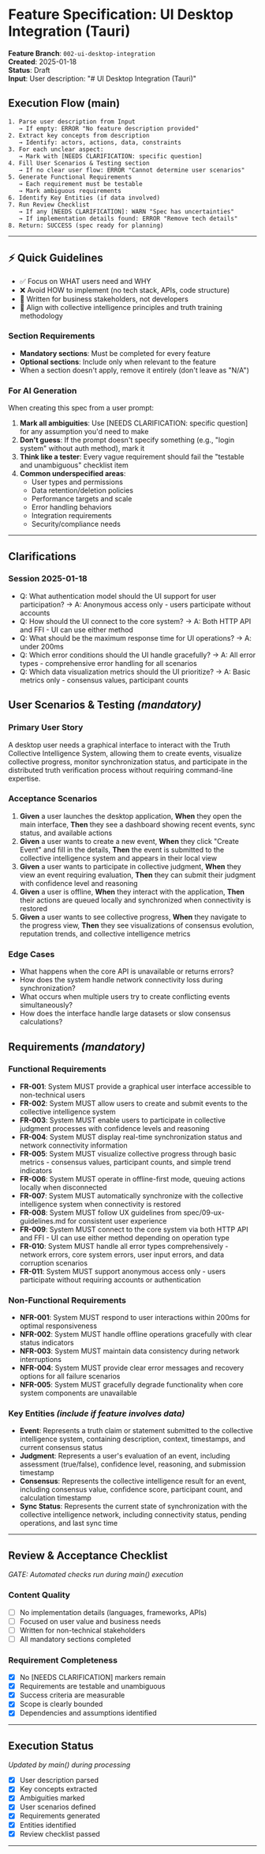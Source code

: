 # Feature Specification: UI Desktop Integration (Tauri)

**Feature Branch**: `002-ui-desktop-integration`  
**Created**: 2025-01-18  
**Status**: Draft  
**Input**: User description: "# UI Desktop Integration (Tauri)"

## Execution Flow (main)
```
1. Parse user description from Input
   → If empty: ERROR "No feature description provided"
2. Extract key concepts from description
   → Identify: actors, actions, data, constraints
3. For each unclear aspect:
   → Mark with [NEEDS CLARIFICATION: specific question]
4. Fill User Scenarios & Testing section
   → If no clear user flow: ERROR "Cannot determine user scenarios"
5. Generate Functional Requirements
   → Each requirement must be testable
   → Mark ambiguous requirements
6. Identify Key Entities (if data involved)
7. Run Review Checklist
   → If any [NEEDS CLARIFICATION]: WARN "Spec has uncertainties"
   → If implementation details found: ERROR "Remove tech details"
8. Return: SUCCESS (spec ready for planning)
```

---

## ⚡ Quick Guidelines
- ✅ Focus on WHAT users need and WHY
- ❌ Avoid HOW to implement (no tech stack, APIs, code structure)
- 👥 Written for business stakeholders, not developers
- 🧠 Align with collective intelligence principles and truth training methodology

### Section Requirements
- **Mandatory sections**: Must be completed for every feature
- **Optional sections**: Include only when relevant to the feature
- When a section doesn't apply, remove it entirely (don't leave as "N/A")

### For AI Generation
When creating this spec from a user prompt:
1. **Mark all ambiguities**: Use [NEEDS CLARIFICATION: specific question] for any assumption you'd need to make
2. **Don't guess**: If the prompt doesn't specify something (e.g., "login system" without auth method), mark it
3. **Think like a tester**: Every vague requirement should fail the "testable and unambiguous" checklist item
4. **Common underspecified areas**:
   - User types and permissions
   - Data retention/deletion policies  
   - Performance targets and scale
   - Error handling behaviors
   - Integration requirements
   - Security/compliance needs

---

## Clarifications

### Session 2025-01-18
- Q: What authentication model should the UI support for user participation? → A: Anonymous access only - users participate without accounts
- Q: How should the UI connect to the core system? → A: Both HTTP API and FFI - UI can use either method
- Q: What should be the maximum response time for UI operations? → A: under 200ms
- Q: Which error conditions should the UI handle gracefully? → A: All error types - comprehensive error handling for all scenarios
- Q: Which data visualization metrics should the UI prioritize? → A: Basic metrics only - consensus values, participant counts

## User Scenarios & Testing *(mandatory)*

### Primary User Story
A desktop user needs a graphical interface to interact with the Truth Collective Intelligence System, allowing them to create events, visualize collective progress, monitor synchronization status, and participate in the distributed truth verification process without requiring command-line expertise.

### Acceptance Scenarios
1. **Given** a user launches the desktop application, **When** they open the main interface, **Then** they see a dashboard showing recent events, sync status, and available actions
2. **Given** a user wants to create a new event, **When** they click "Create Event" and fill in the details, **Then** the event is submitted to the collective intelligence system and appears in their local view
3. **Given** a user wants to participate in collective judgment, **When** they view an event requiring evaluation, **Then** they can submit their judgment with confidence level and reasoning
4. **Given** a user is offline, **When** they interact with the application, **Then** their actions are queued locally and synchronized when connectivity is restored
5. **Given** a user wants to see collective progress, **When** they navigate to the progress view, **Then** they see visualizations of consensus evolution, reputation trends, and collective intelligence metrics

### Edge Cases
- What happens when the core API is unavailable or returns errors?
- How does the system handle network connectivity loss during synchronization?
- What occurs when multiple users try to create conflicting events simultaneously?
- How does the interface handle large datasets or slow consensus calculations?

## Requirements *(mandatory)*

### Functional Requirements
- **FR-001**: System MUST provide a graphical user interface accessible to non-technical users
- **FR-002**: System MUST allow users to create and submit events to the collective intelligence system
- **FR-003**: System MUST enable users to participate in collective judgment processes with confidence levels and reasoning
- **FR-004**: System MUST display real-time synchronization status and network connectivity information
- **FR-005**: System MUST visualize collective progress through basic metrics - consensus values, participant counts, and simple trend indicators
- **FR-006**: System MUST operate in offline-first mode, queuing actions locally when disconnected
- **FR-007**: System MUST automatically synchronize with the collective intelligence system when connectivity is restored
- **FR-008**: System MUST follow UX guidelines from spec/09-ux-guidelines.md for consistent user experience
- **FR-009**: System MUST connect to the core system via both HTTP API and FFI - UI can use either method depending on operation type
- **FR-010**: System MUST handle all error types comprehensively - network errors, core system errors, user input errors, and data corruption scenarios
- **FR-011**: System MUST support anonymous access only - users participate without requiring accounts or authentication

### Non-Functional Requirements
- **NFR-001**: System MUST respond to user interactions within 200ms for optimal responsiveness
- **NFR-002**: System MUST handle offline operations gracefully with clear status indicators
- **NFR-003**: System MUST maintain data consistency during network interruptions
- **NFR-004**: System MUST provide clear error messages and recovery options for all failure scenarios
- **NFR-005**: System MUST gracefully degrade functionality when core system components are unavailable

### Key Entities *(include if feature involves data)*
- **Event**: Represents a truth claim or statement submitted to the collective intelligence system, containing description, context, timestamps, and current consensus status
- **Judgment**: Represents a user's evaluation of an event, including assessment (true/false), confidence level, reasoning, and submission timestamp
- **Consensus**: Represents the collective intelligence result for an event, including consensus value, confidence score, participant count, and calculation timestamp
- **Sync Status**: Represents the current state of synchronization with the collective intelligence network, including connectivity status, pending operations, and last sync time

---

## Review & Acceptance Checklist
*GATE: Automated checks run during main() execution*

### Content Quality
- [ ] No implementation details (languages, frameworks, APIs)
- [ ] Focused on user value and business needs
- [ ] Written for non-technical stakeholders
- [ ] All mandatory sections completed

### Requirement Completeness
- [x] No [NEEDS CLARIFICATION] markers remain
- [x] Requirements are testable and unambiguous  
- [x] Success criteria are measurable
- [x] Scope is clearly bounded
- [x] Dependencies and assumptions identified

---

## Execution Status
*Updated by main() during processing*

- [x] User description parsed
- [x] Key concepts extracted
- [x] Ambiguities marked
- [x] User scenarios defined
- [x] Requirements generated
- [x] Entities identified
- [x] Review checklist passed

---